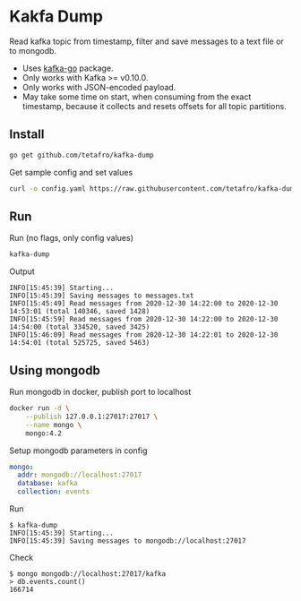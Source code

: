 # Kakfa Dump

Read kafka topic from timestamp, filter and save messages to a text file or
to mongodb.

- Uses [kafka-go](https://github.com/segmentio/kafka-go) package.
- Only works with Kafka >= v0.10.0.
- Only works with JSON-encoded payload.
- May take some time on start, when consuming from the exact timestamp, because
it collects and resets offsets for all topic partitions.

## Install

```sh
go get github.com/tetafro/kafka-dump
```

Get sample config and set values
```sh
curl -o config.yaml https://raw.githubusercontent.com/tetafro/kafka-dump/master/config.example.yaml
```

## Run

Run (no flags, only config values)
```sh
kafka-dump
```

Output
```
INFO[15:45:39] Starting...
INFO[15:45:39] Saving messages to messages.txt
INFO[15:45:49] Read messages from 2020-12-30 14:22:00 to 2020-12-30 14:53:01 (total 140346, saved 1428)
INFO[15:45:59] Read messages from 2020-12-30 14:22:00 to 2020-12-30 14:54:00 (total 334520, saved 3425)
INFO[15:46:09] Read messages from 2020-12-30 14:22:01 to 2020-12-30 14:54:01 (total 525725, saved 5463)
```

## Using mongodb

Run mongodb in docker, publish port to localhost
```sh
docker run -d \
    --publish 127.0.0.1:27017:27017 \
    --name mongo \
    mongo:4.2
```

Setup mongodb parameters in config
```yaml
mongo:
  addr: mongodb://localhost:27017
  database: kafka
  collection: events
```

Run
```
$ kafka-dump
INFO[15:45:39] Starting...
INFO[15:45:39] Saving messages to mongodb://localhost:27017
```

Check
```
$ mongo mongodb://localhost:27017/kafka
> db.events.count()
166714
```
